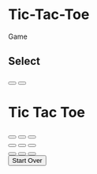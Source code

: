 # Tic-Tac-Toe
Game
<div class='flex-container'>
  <div class='border'>
    <div class='selBorder'>
      <div class="selection">
        <h2 class="color">Select</h2>
        <button type="button" class="xs select" value="xs">  </button>
        <button type="button" class="os select" value="os">  </button>
      </div>
    </div>
    <div>
      <h1 class="title">Tic Tac Toe</h1>
    </div>
    <div class='box-row'>
      <button type="button" class="square a" value="a">  </button>
      <button type="button" class="square b" value="b">  </button>
      <button type="button" class="square c" value="c">  </button>
    </div>
    <div class='box-row'>
      <button type="button" class="square d" value="d">  </button>
      <button type="button" class="square e" value="e">  </button>
      <button type="button" class="square f" value="f">  </button>
    </div>
    <div class='box-row'>
      <button type="button" class="square g" value="g">  </button>
      <button type="button" class="square h" value="h">  </button>
      <button type="button" class="square i" value="i">  </button>
    </div>
    <button class="refresh" type="button" value="Refresh Page" onClick="window.location.href=window.location.href">Start Over</button>
    <div>
      <p class="dispWinner"></p>
    </div>
  </div>
</div>
